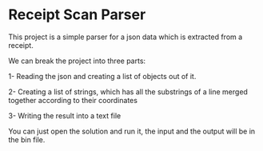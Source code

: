# Receipt Scan Parser
This project is a simple parser for a json data which is extracted from a receipt.

We can break the project into three parts: 

1- Reading the json and creating a list of objects out of it.

2- Creating a list of strings, which has all the substrings of a line merged together according to their coordinates

3- Writing the result into a text file

You can just open the solution and run it, the input and the output will be in the bin file.
